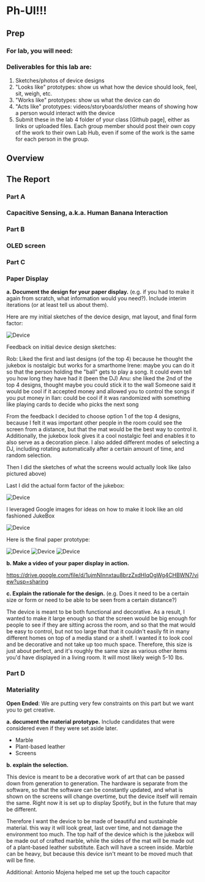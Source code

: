 # Ph-UI!!!

## Prep

### For lab, you will need:

### Deliverables for this lab are: 
1. Sketches/photos of device designs
1. "Looks like" prototypes: show us what how the device should look, feel, sit, weigh, etc.
3. "Works like" prototypes: show us what the device can do
4. "Acts like" prototypes: videos/storyboards/other means of showing how a person would interact with the device
5. Submit these in the lab 4 folder of your class [Github page], either as links or uploaded files. Each group member should post their own copy of the work to their own Lab Hub, even if some of the work is the same for each person in the group.

## Overview


## The Report


### Part A
### Capacitive Sensing, a.k.a. Human Banana Interaction

### Part B
### OLED screen


### Part C
### Paper Display

 
**a. Document the design for your paper display.** (e.g. if you had to make it again from scratch, what information would you need?). Include interim iterations (or at least tell us about them).

Here are my initial sketches of the device design, mat layout, and final form factor:


![Device](https://github.com/rkleinro-CT/Interactive-Lab-Hub/blob/Spring2021/Lab%204/Images/Initial%20Device%20Sketches.jpg)

Feedback on initial device design sketches:

Rob: Liked the first and last designs (of the top 4) because he thought the jukebox is nostalgic but works for a smarthome
Irene: maybe you can do it so that the person holding the "ball" gets to play a song. It could even tell you how long they have had it (been the DJ)
Anu: she liked the 2nd of the top 4 designs, thought maybe you could stick it to the wall
Someone said it would be cool if it accepted money and allowed you to control the songs if you put money in
Ilan: could be cool if it was randomized with something like playing cards to decide who picks the next song

From the feedback I decided to choose option 1 of the top 4 designs, because I felt it was important other people in the room could see the screen from a distance, but that the mat would be the best way to control it. Additionally, the jukebox look gives it a cool nostalgic feel and enables it to also serve as a decoration piece. I also added different modes of selecting a DJ, including rotating automatically after a certain amount of time, and random selection.

Then I did the sketches of what the screens would actually look like (also pictured above)

Last I did the actual form factor of the jukebox:



![Device](https://github.com/rkleinro-CT/Interactive-Lab-Hub/blob/Spring2021/Lab%204/Images/Form%20Factor%20Sketches.jpg)



I leveraged Google images for ideas on how to make it look like an old fashioned JukeBox




![Device](https://github.com/rkleinro-CT/Interactive-Lab-Hub/blob/Spring2021/Lab%204/Images/Google%20Image%20Search.png)



Here is the final paper prototype:



![Device](https://github.com/rkleinro-CT/Interactive-Lab-Hub/blob/Spring2021/Lab%204/Images/Finished%20Device%20Full.jpg)
![Device](https://github.com/rkleinro-CT/Interactive-Lab-Hub/blob/Spring2021/Lab%204/Images/Finished%20Device%20Mat.jpg)
![Device](https://github.com/rkleinro-CT/Interactive-Lab-Hub/blob/Spring2021/Lab%204/Images/Finished%20Device%20Screen.jpg)

**b. Make a video of your paper display in action.**

https://drive.google.com/file/d/1ujmNInnxtau8brzZxdHIqOgWg4CHBWN7/view?usp=sharing

**c. Explain the rationale for the design.** (e.g. Does it need to be a certain size or form or need to be able to be seen from a certain distance?)

The device is meant to be both functional and decorative. As a result, I wanted to make it large enough so that the screen would be big enough for people to see if they are sitting across the room, and so that the mat would be easy to control, but not too large that that it couldn't easily fit in many different homes on top of a media stand or a shelf. I wanted it to look cool and be decorative and not take up too much space. Therefore, this size is just about perfect, and it's roughly the same size as various other items you'd have displayed in a living room. It will most likely weigh 5-10 lbs.

### Part D
### Materiality

**Open Ended**: We are putting very few constraints on this part but we want you to get creative.



**a. document the material prototype.** Include candidates that were considered even if they were set aside later.
- Marble
- Plant-based leather
- Screens

**b. explain the selection.**

This device is meant to be a decorative work of art that can be passed down from generation to generation. The hardware is separate from the software, so that the software can be constantly updated, and what is shown on the screens will change overtime, but the device itself will remain the same. Right now it is set up to display Spotify, but in the future that may be different.

Therefore I want the device to be made of beautiful and sustainable material. this way it will look great, last over time, and not damage the environment too much. The top half of the device which is the jukebox will be made out of crafted marble, while the sides of the mat will be made out of a plant-based leather substitute. Each will have a screen inside. Marble can be heavy, but because this device isn't meant to be moved much that will be fine.

Additional:
Antonio Mojena helped me set up the touch capacitor
